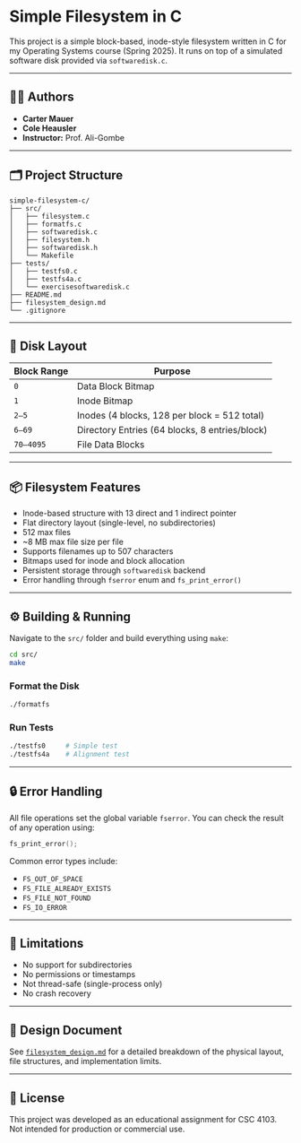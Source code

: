 
# Simple Filesystem in C

This project is a simple block-based, inode-style filesystem written in C for my Operating Systems course (Spring 2025). It runs on top of a simulated software disk provided via `softwaredisk.c`.

---

## 👨‍💻 Authors

- **Carter Mauer**  
- **Cole Heausler**  
- **Instructor:** Prof. Ali-Gombe

---

## 🗂️ Project Structure

```
simple-filesystem-c/
├── src/
│   ├── filesystem.c
│   ├── formatfs.c
│   ├── softwaredisk.c
│   ├── filesystem.h
│   ├── softwaredisk.h
│   └── Makefile
├── tests/
│   ├── testfs0.c
│   ├── testfs4a.c
│   └── exercisesoftwaredisk.c
├── README.md
├── filesystem_design.md
└── .gitignore
```

---

## 💾 Disk Layout

| Block Range | Purpose                                          |
|-------------|--------------------------------------------------|
| `0`         | Data Block Bitmap                                |
| `1`         | Inode Bitmap                                     |
| `2–5`       | Inodes (4 blocks, 128 per block = 512 total)     |
| `6–69`      | Directory Entries (64 blocks, 8 entries/block)   |
| `70–4095`   | File Data Blocks                                 |

---

## 📦 Filesystem Features

- Inode-based structure with 13 direct and 1 indirect pointer
- Flat directory layout (single-level, no subdirectories)
- 512 max files
- ~8 MB max file size per file
- Supports filenames up to 507 characters
- Bitmaps used for inode and block allocation
- Persistent storage through `softwaredisk` backend
- Error handling through `fserror` enum and `fs_print_error()`

---

## ⚙️ Building & Running

Navigate to the `src/` folder and build everything using `make`:

```bash
cd src/
make
```

### Format the Disk

```bash
./formatfs
```

### Run Tests

```bash
./testfs0     # Simple test
./testfs4a    # Alignment test
```

---

## 🔒 Error Handling

All file operations set the global variable `fserror`. You can check the result of any operation using:

```c
fs_print_error();
```

Common error types include:
- `FS_OUT_OF_SPACE`
- `FS_FILE_ALREADY_EXISTS`
- `FS_FILE_NOT_FOUND`
- `FS_IO_ERROR`

---

## 🛑 Limitations

- No support for subdirectories
- No permissions or timestamps
- Not thread-safe (single-process only)
- No crash recovery

---

## 📄 Design Document

See [`filesystem_design.md`](./filesystem_design.md) for a detailed breakdown of the physical layout, file structures, and implementation limits.

---

## 🧪 License

This project was developed as an educational assignment for CSC 4103. Not intended for production or commercial use.
